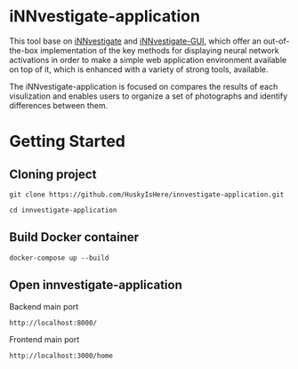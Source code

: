 # iNNvestigate-application

This tool base on [iNNvestigate](https://github.com/albermax/innvestigate) and [iNNvestigate-GUI](https://gitlab.com/grains2/innvestigate-gui), which offer an out-of-the-box implementation of the key methods for displaying neural network activations in order to make a simple web application environment available on top of it, which is enhanced with a variety of strong tools, available.

The iNNvestigate-application is focused on compares the results of each visulization and enables users to organize a set of photographs and identify differences between them.

# Getting Started
## Cloning project   
    git clone https://github.com/HuskyIsHere/innvestigate-application.git   

    cd innvestigate-application  
## Build Docker container
    docker-compose up --build
## Open innvestigate-application
Backend main port   

    http://localhost:8000/  

Frontend main port   

    http://localhost:3000/home